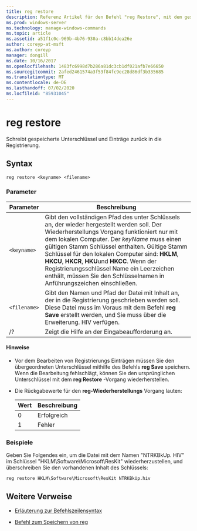 ```yaml
---
title: reg restore
description: Referenz Artikel für den Befehl "reg Restore", mit dem gespeicherte Unterschlüssel und Einträge in die Registrierung zurückgeschrieben werden.
ms.prod: windows-server
ms.technology: manage-windows-commands
ms.topic: article
ms.assetid: a51f1c0c-969b-4b76-930a-c8bb14dea26e
author: coreyp-at-msft
ms.author: coreyp
manager: dongill
ms.date: 10/16/2017
ms.openlocfilehash: 1483fc6998d7b286a81dc3cb1df021afb7e66650
ms.sourcegitcommit: 2afed2461574a3f53f84fc9ec28d86df3b335685
ms.translationtype: MT
ms.contentlocale: de-DE
ms.lasthandoff: 07/02/2020
ms.locfileid: "85931045"
---
```

# <a name="reg-restore"></a>reg restore

Schreibt gespeicherte Unterschlüssel und Einträge zurück in die Registrierung.

## <a name="syntax"></a>Syntax

```
reg restore <keyname> <filename>
```

### <a name="parameters"></a>Parameter

| Parameter | Beschreibung |
|--|--|
| `<keyname>` | Gibt den vollständigen Pfad des unter Schlüssels an, der wieder hergestellt werden soll. Der Wiederherstellungs Vorgang funktioniert nur mit dem lokalen Computer. Der *keyName* muss einen gültigen Stamm Schlüssel enthalten. Gültige Stamm Schlüssel für den lokalen Computer sind: **HKLM**, **HKCU**, **HKCR**, **HKU**und **HKCC**. Wenn der Registrierungsschlüssel Name ein Leerzeichen enthält, müssen Sie den Schlüsselnamen in Anführungszeichen einschließen. |
| `<filename>` | Gibt den Namen und Pfad der Datei mit Inhalt an, der in die Registrierung geschrieben werden soll. Diese Datei muss im Voraus mit dem Befehl **reg Save** erstellt werden, und Sie muss über die Erweiterung. HIV verfügen. |
| /? | Zeigt die Hilfe an der Eingabeaufforderung an. |

#### <a name="remarks"></a>Hinweise

- Vor dem Bearbeiten von Registrierungs Einträgen müssen Sie den übergeordneten Unterschlüssel mithilfe des Befehls **reg Save** speichern. Wenn die Bearbeitung fehlschlägt, können Sie den ursprünglichen Unterschlüssel mit dem **reg Restore** -Vorgang wiederherstellen.

- Die Rückgabewerte für den **reg-Wiederherstellungs** Vorgang lauten:

    | Wert | Beschreibung |
    |--|--|
    | 0 | Erfolgreich |
    | 1 | Fehler |

### <a name="examples"></a>Beispiele

Geben Sie Folgendes ein, um die Datei mit dem Namen "NTRKBkUp. HIV" im Schlüssel "HKLM\Software\Microsoft\ResKit" wiederherzustellen, und überschreiben Sie den vorhandenen Inhalt des Schlüssels:

```
reg restore HKLM\Software\Microsoft\ResKit NTRKBkUp.hiv
```

## <a name="additional-references"></a>Weitere Verweise

- [Erläuterung zur Befehlszeilensyntax](command-line-syntax-key.md)

- [Befehl zum Speichern von reg](reg-save.md)
